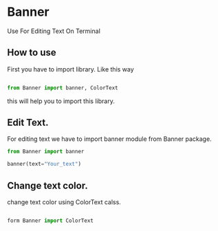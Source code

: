 # Banner
 Use For Editing Text On Terminal

## How to use

First you have to import library. Like this way

```python

from Banner import banner, ColorText
```

this will help you to import this library. 

## Edit Text.

For editing text we have to import banner module from Banner package. 

```python
from Banner import banner

banner(text="Your_text")
```

## Change text color.

change text color using ColorText calss.


```python

form Banner import ColorText

```
